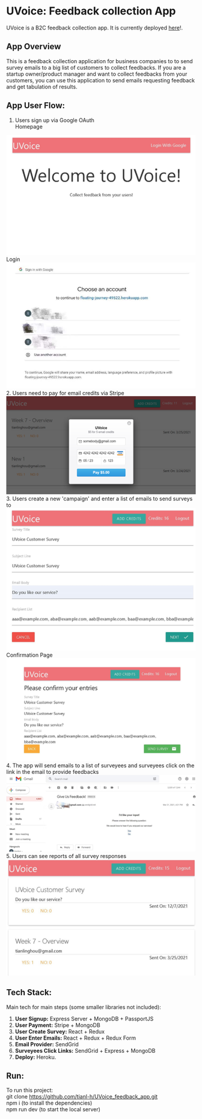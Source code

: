 # UVoice: Feedback collection App
UVoice is a B2C feedback collection app. It is currently deployed [here](https://floating-journey-49522.herokuapp.com/)!.
## App Overview
This is a feedback collection application for business companies to to send survey emails to a big list of customers to collect feedbacks. If you are a startup owner/product manager and want to collect feedbacks from your customers, you can use this application to send emails requesting feedback and get tabulation of results.

## App User Flow:  
1. Users sign up via Google OAuth  
Homepage  
<img src="/Images/WelcomePage_.jpg">   
Login  
<img src="/Images/Login_.jpg">  
2. Users need to pay for email credits via Stripe  
<img src="/Images/Payment.png">  
3. Users create a new 'campaign' and enter a list of emails to send surveys to  
<img src="/Images/Survey_.jpg">  
Confirmation Page  
<img src="/Images/Confirmation_.jpg">  
4. The app will send emails to a list of surveyees and surveyees click on the link in the email to provide feedbacks  
<img src="/Images/Email_.jpg">   
5. Users can see reports of all survey responses  
<img src="/Images/Feedback_.jpg">  

## Tech Stack: 
Main tech for main steps (some smaller libraries not included):
1. **User Signup:** Express Server + MongoDB + PassportJS
2. **User Payment:** Stripe + MongoDB
3. **User Create Survey:** React + Redux
4. **User Enter Emails:** React + Redux + Redux Form
5. **Email Provider:**  SendGrid
6. **Surveyees Click Links:** SendGrid + Express + MongoDB
7. **Deploy:** Heroku.

## Run:
To run this project:  
git clone https://github.com/tianl-h/UVoice_feedback_app.git    
npm i (to install the dependencies)  
npm run dev (to start the local server)  

